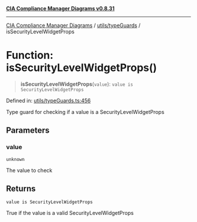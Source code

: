[**CIA Compliance Manager Diagrams v0.8.31**](../../../README.md)

***

[CIA Compliance Manager Diagrams](../../../modules.md) / [utils/typeGuards](../README.md) / isSecurityLevelWidgetProps

# Function: isSecurityLevelWidgetProps()

> **isSecurityLevelWidgetProps**(`value`): `value is SecurityLevelWidgetProps`

Defined in: [utils/typeGuards.ts:456](https://github.com/Hack23/cia-compliance-manager/blob/85c025371255f412469ec0119911b7cb143a6212/src/utils/typeGuards.ts#L456)

Type guard for checking if a value is a SecurityLevelWidgetProps

## Parameters

### value

`unknown`

The value to check

## Returns

`value is SecurityLevelWidgetProps`

True if the value is a valid SecurityLevelWidgetProps
